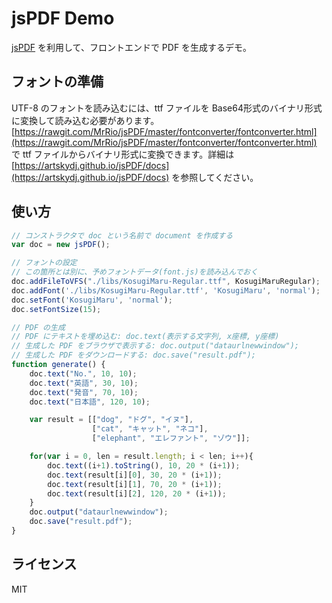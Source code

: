 # jsPDF Demo

[jsPDF](https://github.com/MrRio/jsPDF) を利用して、フロントエンドで PDF を生成するデモ。

## フォントの準備

UTF-8 のフォントを読み込むには、ttf ファイルを Base64形式のバイナリ形式に変換して読み込む必要があります。[https://rawgit.com/MrRio/jsPDF/master/fontconverter/fontconverter.html](https://rawgit.com/MrRio/jsPDF/master/fontconverter/fontconverter.html) で ttf ファイルからバイナリ形式に変換できます。詳細は [https://artskydj.github.io/jsPDF/docs](https://artskydj.github.io/jsPDF/docs) を参照してください。


## 使い方

```js
// コンストラクタで doc という名前で document を作成する    
var doc = new jsPDF();

// フォントの設定
// この箇所とは別に、予めフォントデータ(font.js)を読み込んでおく
doc.addFileToVFS("./libs/KosugiMaru-Regular.ttf", KosugiMaruRegular);
doc.addFont('./libs/KosugiMaru-Regular.ttf', 'KosugiMaru', 'normal');
doc.setFont('KosugiMaru', 'normal');    
doc.setFontSize(15);

// PDF の生成
// PDF にテキストを埋め込む: doc.text(表示する文字列, x座標, y座標)
// 生成した PDF をブラウザで表示する: doc.output("dataurlnewwindow");
// 生成した PDF をダウンロードする: doc.save("result.pdf");
function generate() {
    doc.text("No.", 10, 10);
    doc.text("英語", 30, 10);
    doc.text("発音", 70, 10);
    doc.text("日本語", 120, 10);

    var result = [["dog", "ドグ", "イヌ"],
                  ["cat", "キャット", "ネコ"],
                  ["elephant", "エレファント", "ゾウ"]];

    for(var i = 0, len = result.length; i < len; i++){
        doc.text((i+1).toString(), 10, 20 * (i+1));
        doc.text(result[i][0], 30, 20 * (i+1));
        doc.text(result[i][1], 70, 20 * (i+1));
        doc.text(result[i][2], 120, 20 * (i+1));
    }
    doc.output("dataurlnewwindow");              
    doc.save("result.pdf");
}
```

## ライセンス

MIT
